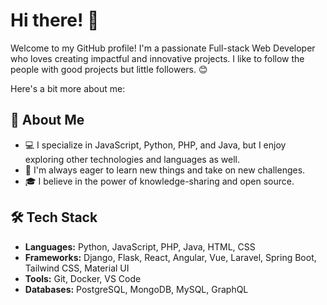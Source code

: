 # Hi there! 👋

Welcome to my GitHub profile! I'm a passionate Full-stack Web Developer who loves creating impactful and innovative projects. 
I like to follow the people with good projects but little followers. 😊

Here's a bit more about me:

## 🌟 About Me

- 💻 I specialize in JavaScript, Python, PHP, and Java, but I enjoy exploring other technologies and languages as well.
- 🚀 I'm always eager to learn new things and take on new challenges.
- 🎓 I believe in the power of knowledge-sharing and open source.

## 🛠️ Tech Stack

- **Languages:** Python, JavaScript, PHP, Java, HTML, CSS
- **Frameworks:** Django, Flask, React, Angular, Vue, Laravel, Spring Boot, Tailwind CSS, Material UI
- **Tools:** Git, Docker, VS Code
- **Databases:** PostgreSQL, MongoDB, MySQL, GraphQL
